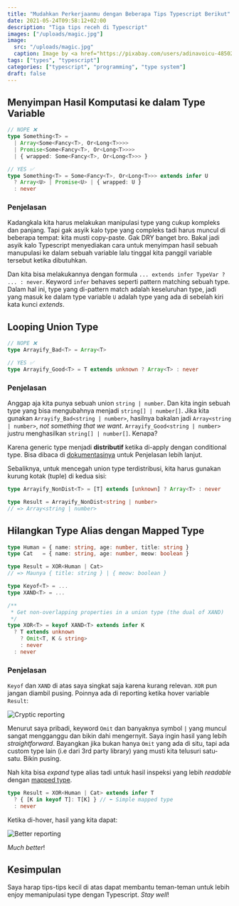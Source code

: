 ```yaml
---
title: "Mudahkan Perkerjaanmu dengan Beberapa Tips Typescript Berikut"
date: 2021-05-24T09:58:12+02:00
description: "Tiga tips receh di Typescript"
images: ["/uploads/magic.jpg"]
image:
  src: "/uploads/magic.jpg"
  caption: Image by <a href="https://pixabay.com/users/adinavoicu-485024/?utm_source=link-attribution&amp;utm_medium=referral&amp;utm_campaign=image&amp;utm_content=1339696">Adina Voicu</a> from <a href="https://pixabay.com/?utm_source=link-attribution&amp;utm_medium=referral&amp;utm_campaign=image&amp;utm_content=1339696">Pixabay</a>
tags: ["types", "typescript"]
categories: ["typescript", "programming", "type system"]
draft: false
---
```


## Menyimpan Hasil Komputasi ke dalam Type Variable

```ts
// NOPE ❌
type Something<T> =
  | Array<Some<Fancy<T>, Or<Long<T>>>>
  | Promise<Some<Fancy<T>, Or<Long<T>>>>
  | { wrapped: Some<Fancy<T>, Or<Long<T>>> }
```

```ts
// YES ✅
type Something<T> = Some<Fancy<T>, Or<Long<T>>> extends infer U
  ? Array<U> | Promise<U> | { wrapped: U }
  : never
```

### Penjelasan

Kadangkala kita harus melakukan manipulasi type yang cukup kompleks dan panjang. Tapi gak asyik kalo type yang compleks tadi harus muncul di beberapa tempat: kita musti copy-paste. Gak DRY banget bro. Bakal jadi asyik kalo Typescript menyediakan cara untuk menyimpan hasil sebuah manupulasi ke dalam sebuah variable lalu tinggal kita panggil variable tersebut ketika dibutuhkan.

Dan kita bisa melakukannya dengan formula `... extends infer TypeVar ? ... : never`. Keyword `infer` behaves seperti pattern matching sebuah type. Dalam hal ini, type yang di-pattern match adalah keseluruhan type, jadi yang masuk ke dalam type variable `U` adalah type yang ada di sebelah kiri kata kunci _extends_.

## Looping Union Type

```ts
// NOPE ❌
type Arrayify_Bad<T> = Array<T>
```

```ts
// YES ✅
type Arrayify_Good<T> = T extends unknown ? Array<T> : never
```

### Penjelasan

Anggap aja kita punya sebuah union `string | number`. Dan kita ingin sebuah type yang bisa mengubahnya menjadi `string[] | number[]`. Jika kita gunakan `Arrayify_Bad<string | number>`, hasilnya bakalan jadi `Array<string | number>`, _not something that we want_. `Arrayify_Good<string | number>` justru menghasilkan `string[] | number[]`. Kenapa?

Karena generic type menjadi **distributif** ketika di-apply dengan conditional type. Bisa dibaca di [dokumentasinya](https://www.typescriptlang.org/docs/handbook/2/conditional-types.html#distributive-conditional-types) untuk Penjelasan lebih lanjut.

Sebaliknya, untuk mencegah union type terdistribusi, kita harus gunakan kurung kotak (tuple) di kedua sisi:

```ts
type Arrayify_NonDist<T> = [T] extends [unknown] ? Array<T> : never

type Result = Arrayify_NonDist<string | number>
// => Array<string | number>
```

## Hilangkan Type Alias dengan Mapped Type

```ts
type Human = { name: string, age: number, title: string }
type Cat   = { name: string, age: number, meow: boolean }

type Result = XOR<Human | Cat>
// => Maunya { title: string } | { meow: boolean }

type Keyof<T> = ...
type XAND<T> = ...

/**
 * Get non-overlapping properties in a union type (the dual of XAND)
 */
type XOR<T> = keyof XAND<T> extends infer K
  ? T extends unknown
    ? Omit<T, K & string>
    : never
  : never
```

### Penjelasan

`Keyof` dan `XAND` di atas saya singkat saja karena kurang relevan. `XOR` pun jangan diambil pusing. Poinnya ada di reporting ketika hover variable `Result`:

![Cryptic reporting](/uploads/cryptic-reporting.png)

Menurut saya pribadi, keyword `Omit` dan banyaknya symbol `|` yang muncul sangat mengganggu dan bikin dahi mengernyit. Saya ingin hasil yang lebih _straightforward_. Bayangkan jika bukan hanya `Omit` yang ada di situ, tapi ada custom type lain (i.e dari 3rd party library) yang musti kita telusuri satu-satu. Bikin pusing.

Nah kita bisa _expand_ type alias tadi untuk hasil inspeksi yang lebih _readable_ dengan [mapped type](https://www.typescriptlang.org/docs/handbook/2/mapped-types.html).

```ts
type Result = XOR<Human | Cat> extends infer T
  ? { [K in keyof T]: T[K] } // ⬅️ Simple mapped type
  : never
```

Ketika di-hover, hasil yang kita dapat:

![Better reporting](/uploads/better-reporting.png)

_Much better_!

## Kesimpulan

Saya harap tips-tips kecil di atas dapat membantu teman-teman untuk lebih enjoy memanipulasi type dengan Typescript. _Stay well_!
